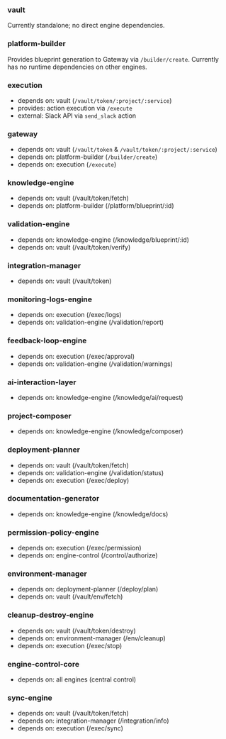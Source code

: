 ### vault
Currently standalone; no direct engine dependencies.

### platform-builder
Provides blueprint generation to Gateway via `/builder/create`.
Currently has no runtime dependencies on other engines.

### execution
- depends on: vault (`/vault/token/:project/:service`)
- provides: action execution via `/execute`
- external: Slack API via `send_slack` action

### gateway
- depends on: vault (`/vault/token` & `/vault/token/:project/:service`)
- depends on: platform-builder (`/builder/create`)
- depends on: execution (`/execute`)

### knowledge-engine
- depends on: vault (/vault/token/fetch)
- depends on: platform-builder (/platform/blueprint/:id)

### validation-engine
- depends on: knowledge-engine (/knowledge/blueprint/:id)
- depends on: vault (/vault/token/verify)

### integration-manager
- depends on: vault (/vault/token)

### monitoring-logs-engine
- depends on: execution (/exec/logs)
- depends on: validation-engine (/validation/report)

### feedback-loop-engine
- depends on: execution (/exec/approval)
- depends on: validation-engine (/validation/warnings)

### ai-interaction-layer
- depends on: knowledge-engine (/knowledge/ai/request)

### project-composer
- depends on: knowledge-engine (/knowledge/composer)

### deployment-planner
- depends on: vault (/vault/token/fetch)
- depends on: validation-engine (/validation/status)
- depends on: execution (/exec/deploy)

### documentation-generator
- depends on: knowledge-engine (/knowledge/docs)

### permission-policy-engine
- depends on: execution (/exec/permission)
- depends on: engine-control (/control/authorize)

### environment-manager
- depends on: deployment-planner (/deploy/plan)
- depends on: vault (/vault/env/fetch)

### cleanup-destroy-engine
- depends on: vault (/vault/token/destroy)
- depends on: environment-manager (/env/cleanup)
- depends on: execution (/exec/stop)

### engine-control-core
- depends on: all engines (central control)

### sync-engine
- depends on: vault (/vault/token/fetch)
- depends on: integration-manager (/integration/info)
- depends on: execution (/exec/sync)
